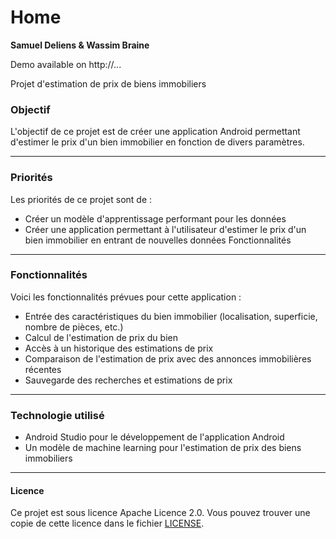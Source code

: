 # Home

**Samuel Deliens & Wassim Braine**


Demo available on http://...

Projet d'estimation de prix de biens immobiliers

### Objectif

L'objectif de ce projet est de créer une application Android permettant d'estimer le prix d'un bien immobilier en fonction de divers paramètres.

----

### Priorités

Les priorités de ce projet sont de :

- Créer un modèle d'apprentissage performant pour les données
- Créer une application permettant à l'utilisateur d'estimer le prix d'un bien immobilier en entrant de nouvelles données Fonctionnalités

-----

### Fonctionnalités

Voici les fonctionnalités prévues pour cette application :

- Entrée des caractéristiques du bien immobilier (localisation, superficie, nombre de pièces, etc.)
- Calcul de l'estimation de prix du bien
- Accès à un historique des estimations de prix
- Comparaison de l'estimation de prix avec des annonces immobilières récentes
- Sauvegarde des recherches et estimations de prix

-----

### Technologie utilisé

- Android Studio pour le développement de l'application Android
- Un modèle de machine learning pour l'estimation de prix des biens immobiliers

-----

#### Licence

Ce projet est sous licence Apache Licence 2.0. Vous pouvez trouver une copie de cette licence dans le fichier [LICENSE](https://github.com/SamuelDeliens/Home/blob/Ajout-hors-projet-(README)/LICENSE.md).
